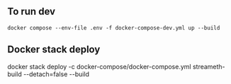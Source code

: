 ## To run dev
```
docker compose --env-file .env -f docker-compose-dev.yml up --build
```

## Docker stack deploy
docker stack deploy -c docker-compose/docker-compose.yml streameth-build --detach=false --build 
